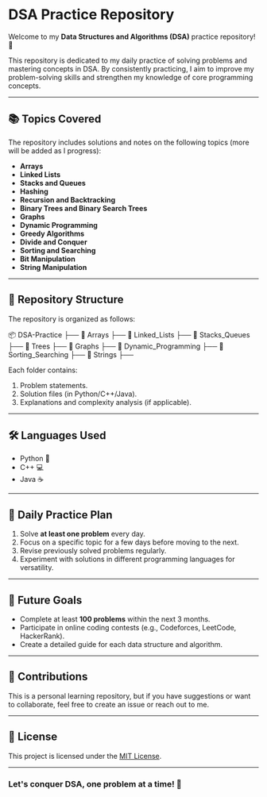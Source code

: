 # DSA Practice Repository

Welcome to my **Data Structures and Algorithms (DSA)** practice repository! 🚀  

This repository is dedicated to my daily practice of solving problems and mastering concepts in DSA. By consistently practicing, I aim to improve my problem-solving skills and strengthen my knowledge of core programming concepts.

---

## 📚 Topics Covered
The repository includes solutions and notes on the following topics (more will be added as I progress):
- **Arrays**
- **Linked Lists**
- **Stacks and Queues**
- **Hashing**
- **Recursion and Backtracking**
- **Binary Trees and Binary Search Trees**
- **Graphs**
- **Dynamic Programming**
- **Greedy Algorithms**
- **Divide and Conquer**
- **Sorting and Searching**
- **Bit Manipulation**
- **String Manipulation**

---

## 📁 Repository Structure
The repository is organized as follows:

📦 DSA-Practice ├── 📂 Arrays ├── 📂 Linked_Lists ├── 📂 Stacks_Queues ├── 📂 Trees ├── 📂 Graphs ├── 📂 Dynamic_Programming ├── 📂 Sorting_Searching ├── 📂 Strings ├──


Each folder contains:
1. Problem statements.
2. Solution files (in Python/C++/Java).
3. Explanations and complexity analysis (if applicable).

---

## 🛠️ Languages Used
- Python 🐍
- C++ 💻
- Java ☕

---

## 🔄 Daily Practice Plan
1. Solve **at least one problem** every day.
2. Focus on a specific topic for a few days before moving to the next.
3. Revise previously solved problems regularly.
4. Experiment with solutions in different programming languages for versatility.

---

## 🚧 Future Goals
- Complete at least **100 problems** within the next 3 months.
- Participate in online coding contests (e.g., Codeforces, LeetCode, HackerRank).
- Create a detailed guide for each data structure and algorithm.

---

## 🤝 Contributions
This is a personal learning repository, but if you have suggestions or want to collaborate, feel free to create an issue or reach out to me.

---

## 📝 License
This project is licensed under the [MIT License](LICENSE).

---

### Let's conquer DSA, one problem at a time! 🌟
